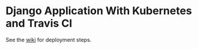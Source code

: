 # Django Application With Kubernetes and Travis CI

See the [wiki](https://github.com/cbuto/django-app-travis/wiki) for deployment steps.
